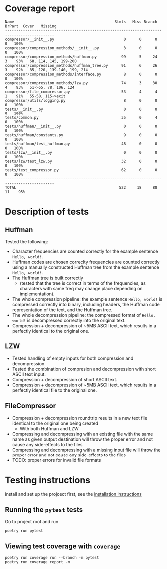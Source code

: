 # Coverage report
```
Name                                             Stmts   Miss Branch BrPart  Cover   Missing
--------------------------------------------------------------------------------------------
compressor/__init__.py                               0      0      0      0   100%
compressor/compression_methods/__init__.py           3      0      0      0   100%
compressor/compression_methods/huffman.py           99      5     24      3    93%   68, 114, 145, 199-200
compressor/compression_methods/huffman_tree.py      91      6     26      3    92%   85, 120, 139-140, 199, 214
compressor/compression_methods/interface.py          8      0      0      0   100%
compressor/compression_methods/lzw.py               74      3     30      4    93%   51->55, 78, 106, 124
compressor/file_compressor.py                       53      4      4      1    91%   55-58, 115->exit
compressor/utils/logging.py                          8      0      0      0   100%
tests/__init__.py                                    0      0      0      0   100%
tests/common.py                                     35      0      4      0   100%
tests/huffman/__init__.py                            0      0      0      0   100%
tests/huffman/constants.py                           9      0      0      0   100%
tests/huffman/test_huffman.py                       48      0      0      0   100%
tests/lzw/__init__.py                                0      0      0      0   100%
tests/lzw/test_lzw.py                               32      0      0      0   100%
tests/test_compressor.py                            62      0      0      0   100%
--------------------------------------------------------------------------------------------
TOTAL                                              522     18     88     11    95%
```

# Description of tests
## Huffman
Tested the following:
* Character frequencies are counted correctly for the example sentence `Hello, world!`.
* Huffman codes are chosen correclty frequencies are counted correctly using a manually constructed Huffman tree from the example sentence `Hello, world!`.
* The Huffman tree is built correctly
  * (tested that the tree is correct in terms of the frequencies, as characters with same freq may change place depending on implementation).
* The whole compression pipeline: the example sentence `Hello, world!` is compressed correctly into binary, including headers, the Huffman code representation of the text, and the Huffman tree.
* The whole decompression pipeline: the compressed format of `Hello, world!` is decompressed correctly into the original text.
* Compression + decompression of ~5MB ASCII text, which results in a perfectly identical to the original one.

## LZW
* Tested handling of empty inputs for both compression and decompression.
* Tested the combination of compresion and decompression with short ASCII text input.
* Compression + decompression of short ASCII text.
* Compression + decompression of ~5MB ASCII text, which results in a perfectly identical file to the original one.

## FileCompressor
* Compression + decompression roundtrip results in a new text file identical to the original one being created
  * With both Huffman and LZW
* Compressing and decompressing with an existing file with the same name as given output destination will throw the proper error and not cause any side-effects to the files
* Compressing and decompressing with a missing input file will throw the proper error and not cause any side-effects to the files
* TODO: proper errors for invalid file formats

# Testing instructions
install and set up the projcect first, see the [installation instructions](/README.md#installation)
## Running the `pytest` tests
Go to project root and run
```
poetry run pytest
```

## Viewing test coverage with `coverage`
```shell
poetry run coverage run --branch -m pytest
poetry run coverage report -m
```
